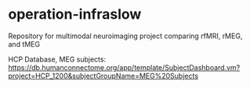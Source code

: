 # operation-infraslow
Repository for multimodal neuroimaging project comparing rfMRI, rMEG, and tMEG

HCP Database, MEG subjects: https://db.humanconnectome.org/app/template/SubjectDashboard.vm?project=HCP_1200&subjectGroupName=MEG%20Subjects
